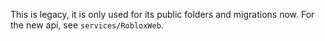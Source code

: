 This is legacy, it is only used for its public folders and migrations now. For the new api, see `services/RobloxWeb`.
